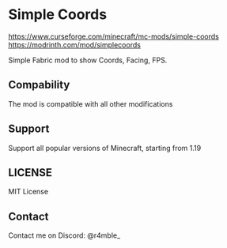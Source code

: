 # Simple Coords
https://www.curseforge.com/minecraft/mc-mods/simple-coords
https://modrinth.com/mod/simplecoords

Simple Fabric mod to show Coords, Facing, FPS.
## Compability
The mod is compatible with all other modifications

## Support 
Support all popular versions of Minecraft, starting from 1.19

## LICENSE
MIT License

## Contact
Contact me on Discord: @r4mble_
